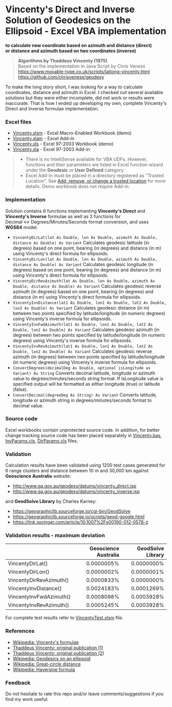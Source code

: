 # Vincenty's Direct and Inverse Solution of Geodesics on the Ellipsoid - Excel VBA implementation
**to calculate new coordinate based on azimuth and distance (direct)  
or distance and azimuth based on two coordinates (inverse)**
> **Algorithms by Thaddeus Vincenty (1975)**  
> Based on the implementation in Java Script by Chris Veness  
> https://www.movable-type.co.uk/scripts/latlong-vincenty.html  
> https://github.com/chrisveness/geodesy

To make the long story short, I was looking for a way to calculate coordinates, distance and azimuth in Excel.
I checked out several available solutions but they were either incomplete, did not work or results were inaccurate.
That is how I ended up developing my own, complete Vincenty's Direct and Inverse formulae implementation.

### Excel files
+ [Vincenty.xlsm](../../raw/master/Vincenty.xlsm) - Excel Macro-Enabled Workbook (demo)
+ [Vincenty.xlam](../../raw/master/Vincenty.xlam) - Excel Add-in
+ [Vincenty.xls](../../raw/master/Vincenty.xls) - Excel 97-2003 Workbook (demo)
+ [Vincenty.xla](../../raw/master/Vincenty.xla) - Excel 97-2003 Add-in

> + There is no IntelliSense available for VBA UDFs. However, functions and their parameters are listed in Excel function wizard under the **Geodesic** or **User Defined** category.
> + Excel Add-in must be placed in a directory registered as "Trusted Location". See [Add, remove, or change a trusted location](https://support.office.com/en-us/article/add-remove-or-change-a-trusted-location-7ee1cdc2-483e-4cbb-bcb3-4e7c67147fb4) for more details. Demo workbook does not require Add-in.

### Implementation
Solution contains 6 functions implementing **Vincenty's Direct** and **Vincenty's Inverse** formulae as well as 2 functions for Decimal&nbsp;↔&nbsp;Degrees/Minutes/Seconds format conversion, and uses **WGS84** model.

+ `VincentyDirLat(lat As Double, lon As Double, azimuth As Double, distance As Double) As Variant`
Calculates geodesic latitude (in degrees) based on one point, bearing (in degrees) and distance (in m) using Vincenty's direct formula for ellipsoids.
+ `VincentyDirLon(lat As Double, lon As Double, azimuth As Double, distance As Double) As Variant`
Calculates geodesic longitude (in degrees) based on one point, bearing (in degrees) and distance (in m) using Vincenty's direct formula for ellipsoids.
+ `VincentyDirRevAzimuth(lat As Double, lon As Double, azimuth As Double, distance As Double) As Variant`
Calculates geodesic reverse azimuth (in degrees) based on one point, bearing (in degrees) and distance (in m) using Vincenty's direct formula for ellipsoids.
+ `VincentyInvDistance(lat1 As Double, lon1 As Double, lat2 As Double, lon2 As Double) As Variant`
Calculates geodesic distance (in m) between two points specified by latitude/longitude (in numeric degrees) using Vincenty's inverse formula for ellipsoids.
+ `VincentyInvFwdAzimuth(lat1 As Double, lon1 As Double, lat2 As Double, lon2 As Double) As Variant`
Calculates geodesic azimuth (in degrees) between two points specified by latitude/longitude (in numeric degrees) using Vincenty's inverse formula for ellipsoids.
+ `VincentyInvRevAzimuth(lat1 As Double, lon1 As Double, lat2 As Double, lon2 As Double) As Variant`
Calculates geodesic reverse azimuth (in degrees) between two points specified by latitude/longitude (in numeric degrees) using Vincenty's inverse formula for ellipsoids.
+ `ConvertDegrees(decimalDeg As Double, optional isLongitude as Variant) As String`
Converts decimal latitude, longitude or azimuth value to degrees/minutes/seconds string format. If isLongitude value is specified output will be formatted as either longitude (true) or latitude (false).
+ `ConvertDecimal(degreeDeg As String) As Variant`
Converts latitude, longitude or azimuth string in degrees/minutes/seconds format to decimal value.

### Source code
Excel workbooks contain unprotected source code. In addition, for better change tracking source code has been placed separately in [Vincenty.bas](Vincenty.bas), [InvParams.cls](InvParams.cls), [DirParams.cls](DirParams.cls) files.

### Validation
Calculation results have been validated using 1200 test cases generated for 6 range clusters and distance between 10 m and 30,000 km 
against **Geoscience Australia** website:
+ http://www.ga.gov.au/geodesy/datums/vincenty_direct.jsp
+ http://www.ga.gov.au/geodesy/datums/vincenty_inverse.jsp  

and **GeodSolve Library** by Charles Karney:
+ https://geographiclib.sourceforge.io/cgi-bin/GeodSolve
+ https://geographiclib.sourceforge.io/scripts/geod-google.html
+ https://link.springer.com/article/10.1007%2Fs00190-012-0578-z  

### Validation results - maximum deviation

&nbsp;|Geoscience Australia|GeodSolve Library
-----|-----:|-----:
VincentyDirLat()|0.0000005%|0.0000000%
VincentyDirLon()|0.0000002%|0.0000001%
VincentyDirRevAzimuth()|0.0000833%|0.0000000%
VincentyInvDistance()|0.0024183%|0.0001269%
VincentyInvFwdAzimuth()|0.0008098%|0.0003928%
VincentyInvRevAzimuth()|0.0005245%|0.0003928%

For complete test results refer to [VincentyTest.xlsm](../../raw/master/VincentyTest.xlsm) file.

### References

+ [Wikipedia: Vincenty's formulae](https://en.wikipedia.org/wiki/Vincenty%27s_formulae)
+ [Thaddeus Vincenty: original publication (1)](https://www.ngs.noaa.gov/PUBS_LIB/inverse.pdf)
+ [Thaddeus Vincenty: original publication (2)](https://geographiclib.sourceforge.io/geodesic-papers/vincenty75b.pdf)
+ [Wikipedia: Geodesics on an ellipsoid](https://en.wikipedia.org/wiki/Geodesics_on_an_ellipsoid)
+ [Wikipedia: Great-circle distance](https://en.wikipedia.org/wiki/Great-circle_distance)
+ [Wikipedia: Haversine formula](https://en.wikipedia.org/wiki/Haversine_formula)

### Feedback

Do not hesitate to rate this repo and/or leave comments/suggestions if you find my work useful.
